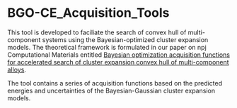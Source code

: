 # BGO-CE_Acquisition_Tools
This tool is developed to faciliate the search of convex hull of multi-component systems using the Bayesian-optimized cluster expansion models. The theoretical framework is formulated in our paper on npj Computational Materials entitled [Bayesian optimization acquisition functions for accelerated search of cluster expansion convex hull of multi-component alloys](https://www.nature.com/articles/s41524-024-01391-7). 

The tool contains a series of acquisition functions based on the predicted energies and uncertainties of the Bayesian-Gaussian cluster expansion models. 



